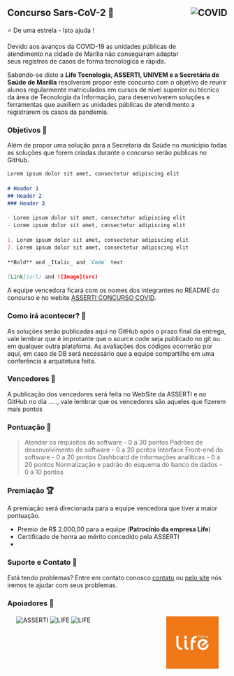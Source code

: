 ## Concurso Sars-CoV-2 :hospital: <img src="https://noticias.unb.br/images/Noticias/2020/05-Mai/20200521_ProspeccoesAfetivas_FranciscoICON.jpg" title="COVID" align="right" height="120" />


:star: De uma estrela - Isto ajuda !

Devido aos avanços da COVID-19 as unidades públicas de atendimento na cidade de Marília não conseguiram adaptar seus registros de casos de forma tecnologica e rápida.

Sabendo-se disto a **Life Tecnologia, ASSERTI, UNIVEM e a Secretária de Saúde de Marília** resolveram propor este concurso com o objetivo de reunir alunos regularmente matriculados em cursos de nível superior ou técnico da área de Tecnologia da Informação, para desenvolverem soluções e ferramentas que auxiliem as unidades públicas de atendimento a registrarem os casos da pandemia.

### Objetivos :100:

Além de propor uma solução para a Secretaria da Saúde no municipio todas as soluções que forem criadas durante o concurso serão publicas no GitHub.

```markdown
Lorem ipsum dolor sit amet, consectetur adipiscing elit

# Header 1
## Header 2
### Header 3

- Lorem ipsum dolor sit amet, consectetur adipiscing elit
- Lorem ipsum dolor sit amet, consectetur adipiscing elit

1. Lorem ipsum dolor sit amet, consectetur adipiscing elit
2. Lorem ipsum dolor sit amet, consectetur adipiscing elit

**Bold** and _Italic_ and `Code` text

[Link](url) and ![Image](src)
```

A equipe vencedora ficará com os nomes dos integrantes no README do concurso e no webite [ASSERTI CONCURSO COVID](https://guides.github.com/features/mastering-markdown/).

### Como irá acontecer? :calendar:

As soluções serão publicadas aqui no GitHub após o prazo final da entrega, vale lembrar que é improtante que o source code seja publicado no git ou em qualquer outra platafoma. As avaliações dos códigos ocorrerão por aqui, em caso de DB será necessário que a equipe compartilhe em uma conferência a arquitetura feita.

### Vencedores :tada:

A publicação dos vencedores será feita no WebSite da ASSERTI e no GitHub no dia ....., vale lembrar que os vencedores são aqueles que fizerem mais pontos

### Pontuação :memo:

> Atender os requisitos do software - 0 a 30 pontos
> Padrões de desenvolvimento de software - 0 a 20 pontos
> Interface Front-end do software - 0 a 20 pontos
> Dashboard de informações analíticas - 0 a 20 pontos
> Normalização e padrão do esquema do banco de dados - 0 a 10 pontos

### Premiação :trophy:

A premiação será direcionada para a equipe vencedora que tiver a maior pontuação.
- Premio de R$ 2.000,00 para a equipe (**Patrocínio da empresa Life**)
- Certificado de honra ao mérito concedido pela ASSERTI
-

### Suporte e Contato :e-mail:	

Está tendo problemas? Entre em contato conosco [contato](https://help.github.com/categories/github-pages-basics/) ou [pelo site](https://github.com/contact) nós iremos te ajudar com seus problemas.

### Apoiadores :raised_hands:

<div style="margin: 20px">
  <img src="https://lh3.googleusercontent.com/proxy/TFeVgcQw_l4LcGOgwxfZpym07BVqJivXIzn-IXNX_qKABetvZfC52ckl4OfDZGyrnGD0lVS9v64MouVbgQc6UOg" title="ASSERTI" height="120">
  <img src="lifelogo.jpg" title="LIFE" align="right" height="120">
  <img src="https://3.bp.blogspot.com/-8rzHeL7HKO4/WlSzpHq8sqI/AAAAAAAANvc/y4H0b5m5dKc_CEU0VwY9EwNMd4zzazgdwCK4BGAYYCw/s752/logo%2Bsec.jpg" title="LIFE" height="120">
  <img src="https://faustomartins.com.br/img/unimed-logo.png" title="LIFE" height="120">

</div>
